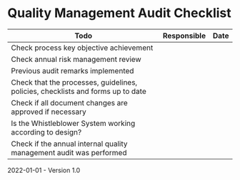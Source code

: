 # Quality Management Audit Checklist

| Todo                                                         | Responsible | Date |
| ------------------------------------------------------------ | ----------- | ---- |
| Check process key objective achievement                      |             |      |
| Check annual risk management review                          |             |      |
| Previous audit remarks implemented                           |             |      |
| Check that the processes, guidelines, policies, checklists and forms up to date |             |      |
| Check if all document changes are approved if necessary      |             |      |
| Is the Whistleblower System working according to design?     |             |      |
| Check if the annual internal quality management audit was performed |             |      |

2022-01-01 - Version 1.0
